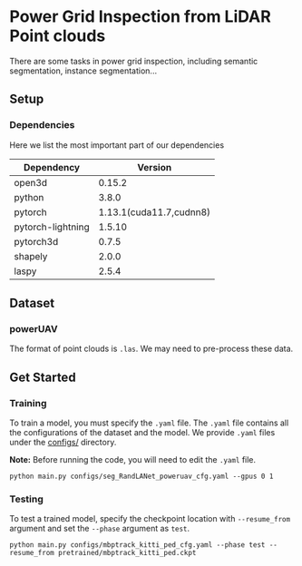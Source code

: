 # Power Grid Inspection from LiDAR Point clouds

There are some tasks in power grid inspection, including semantic segmentation, instance segmentation...

## Setup
### Dependencies
Here we list the most important part of our dependencies

| Dependency        | Version                    |
| ----------------- | -------------------------- |
| open3d            | 0.15.2                     |
| python            | 3.8.0                      |
| pytorch           | 1.13.1(cuda11.7,cudnn8) |
| pytorch-lightning | 1.5.10                     |
| pytorch3d         | 0.7.5                      |
| shapely           | 2.0.0                      |
| laspy             | 2.5.4                     |


## Dataset
### powerUAV
The format of point clouds is `.las`. 
We may need to pre-process these data. 


## Get Started
### Training

To train a model, you must specify the `.yaml` file. The `.yaml` file contains all the configurations of the dataset and the model. We provide `.yaml` files under the [configs/](./configs) directory. 

**Note:** Before running the code, you will need to edit the `.yaml` file.

```
python main.py configs/seg_RandLANet_poweruav_cfg.yaml --gpus 0 1
```

### Testing

To test a trained model, specify the checkpoint location with `--resume_from` argument and set the `--phase` argument as `test`.

```
python main.py configs/mbptrack_kitti_ped_cfg.yaml --phase test --resume_from pretrained/mbptrack_kitti_ped.ckpt
```




